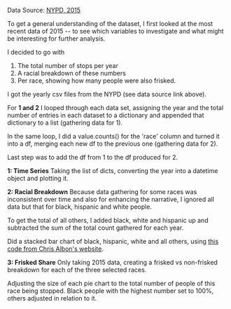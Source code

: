 Data Source:
[NYPD, 2015](http://www.nyc.gov/html/nypd/html/analysis_and_planning/stop_question_and_frisk_report.shtml)

To get a general understanding of the dataset, I first looked at the most recent data of 2015 -- to see which variables to investigate and what might be interesting for further analysis.

I decided to go with
1. The total number of stops per year
2. A racial breakdown of these numbers
3. Per race, showing how many people were also frisked.

I got the yearly csv files from the NYPD (see data source link above).

For **1 and 2** I looped through each data set, assigning the year and the total number of entries in each dataset to a dictionary and appended that dictionary to a list (gathering data for 1).

In the same loop, I did a value.counts() for the 'race' column and turned it into a df, merging each new df to the previous one (gathering data for 2).

Last step was to add the df from 1 to the df produced for 2.

**1: Time Series**
Taking the list of dicts, converting the year into a datetime object and plotting it.

**2: Racial Breakdown**
Because data gathering for some races was inconsistent over time and also for enhancing the narrative, I ignored all data but that for black, hispanic and white people.

To get the total of all others, I added black, white and hispanic up and subtracted the sum of the total count gathered for each year.

Did a stacked bar chart of black, hispanic, white and all others, using [this code from Chris Albon's website](http://chrisalbon.com/python/matplotlib_percentage_stacked_bar_plot.html).

**3: Frisked Share**
Only taking 2015 data, creating a frisked vs non-frisked breakdown for each of the three selected races.

Adjusting the size of each pie chart to the total number of people of this race being stopped. Black people with the highest number set to 100%, others adjusted in relation to it. 
